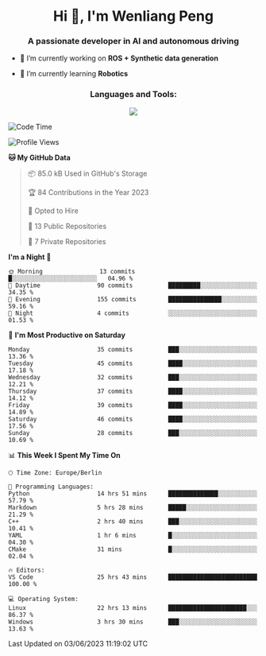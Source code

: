 <h1 align="center">Hi 👋, I'm Wenliang Peng</h1>
<h3 align="center">A passionate developer in AI and autonomous driving</h3>

- 🔭 I’m currently working on **ROS + Synthetic data generation**

- 🌱 I’m currently learning **Robotics**

<!-- <h3 align="left">Connect with me:</h3> -->
<!-- <p align="left">
</p> -->

<h3 align="center">Languages and Tools:</h3>
<p align="center">
  <a href="https://skillicons.dev">
    <img src="https://skillicons.dev/icons?i=cpp,ros,docker,azure,git,linux,py,pytorch,vscode,discord&perline=5" />
  </a>
</p>


<!-- <p><img align="center" src="https://github-readme-stats.vercel.app/api/top-langs?username=bpwl0121&show_icons=true&locale=en&layout=compact" alt="bpwl0121" /></p> -->

<!-- <p><img align="center" src="https://github-readme-streak-stats.herokuapp.com/?user=bpwl0121&" alt="bpwl0121" /></p> -->

<!--START_SECTION:waka-->
![Code Time](http://img.shields.io/badge/Code%20Time-19%20hrs%203%20mins-blue)

![Profile Views](http://img.shields.io/badge/Profile%20Views-386-blue)

**🐱 My GitHub Data** 

> 📦 85.0 kB Used in GitHub's Storage 
 > 
> 🏆 84 Contributions in the Year 2023
 > 
> 💼 Opted to Hire
 > 
> 📜 13 Public Repositories 
 > 
> 🔑 7 Private Repositories 
 > 
**I'm a Night 🦉** 

```text
🌞 Morning                13 commits          █░░░░░░░░░░░░░░░░░░░░░░░░   04.96 % 
🌆 Daytime                90 commits          █████████░░░░░░░░░░░░░░░░   34.35 % 
🌃 Evening                155 commits         ███████████████░░░░░░░░░░   59.16 % 
🌙 Night                  4 commits           ░░░░░░░░░░░░░░░░░░░░░░░░░   01.53 % 
```
📅 **I'm Most Productive on Saturday** 

```text
Monday                   35 commits          ███░░░░░░░░░░░░░░░░░░░░░░   13.36 % 
Tuesday                  45 commits          ████░░░░░░░░░░░░░░░░░░░░░   17.18 % 
Wednesday                32 commits          ███░░░░░░░░░░░░░░░░░░░░░░   12.21 % 
Thursday                 37 commits          ████░░░░░░░░░░░░░░░░░░░░░   14.12 % 
Friday                   39 commits          ████░░░░░░░░░░░░░░░░░░░░░   14.89 % 
Saturday                 46 commits          ████░░░░░░░░░░░░░░░░░░░░░   17.56 % 
Sunday                   28 commits          ███░░░░░░░░░░░░░░░░░░░░░░   10.69 % 
```


📊 **This Week I Spent My Time On** 

```text
🕑︎ Time Zone: Europe/Berlin

💬 Programming Languages: 
Python                   14 hrs 51 mins      ██████████████░░░░░░░░░░░   57.79 % 
Markdown                 5 hrs 28 mins       █████░░░░░░░░░░░░░░░░░░░░   21.29 % 
C++                      2 hrs 40 mins       ███░░░░░░░░░░░░░░░░░░░░░░   10.41 % 
YAML                     1 hr 6 mins         █░░░░░░░░░░░░░░░░░░░░░░░░   04.30 % 
CMake                    31 mins             █░░░░░░░░░░░░░░░░░░░░░░░░   02.04 % 

🔥 Editors: 
VS Code                  25 hrs 43 mins      █████████████████████████   100.00 % 

💻 Operating System: 
Linux                    22 hrs 13 mins      ██████████████████████░░░   86.37 % 
Windows                  3 hrs 30 mins       ███░░░░░░░░░░░░░░░░░░░░░░   13.63 % 
```


 Last Updated on 03/06/2023 11:19:02 UTC
<!--END_SECTION:waka-->

